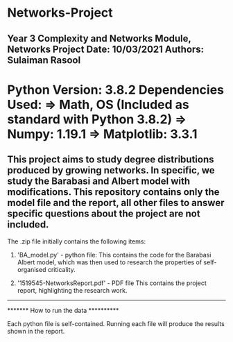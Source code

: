  # Networks-Project
Year 3 Complexity and Networks Module, Networks Project
Date: 10/03/2021
Authors: Sulaiman Rasool
----------------------------------------------------------

Python Version: 3.8.2
Dependencies Used: 
    => Math, OS (Included as standard with Python 3.8.2)
    => Numpy: 1.19.1
    => Matplotlib: 3.3.1
==========================================


This project aims to study degree distributions produced by growing networks. In specific, we study the Barabasi and Albert model with modifications. This repository contains only the model file and the report, all other files to answer specific questions about the project are not included. 
-----------------------------------------------------------------------------------------------------------------------------------
The .zip file initially contains the following items:

1) 'BA_model.py' - python file:
  This contains the code for the Barabasi Albert model, which was then used to research the properties of self-organised criticality. 
 
2) '1519545-NetworksReport.pdf' - PDF file
   This contains the project report, highlighting the research work. 
-----------------------------------------------------------------------------------------------------------------------------------


******* How to run the data **********

Each python file is self-contained. Running each file will produce the results shown in the report.
